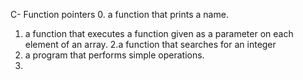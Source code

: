 C- Function pointers
0. a function that prints a name.
1. a function that executes a function given as a parameter on each element of an array.
2.a function that searches for an integer
3.  a program that performs simple operations.
4. 
